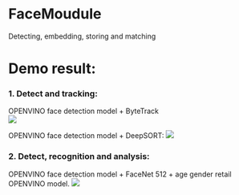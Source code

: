 # FaceMoudule
Detecting, embedding, storing and matching  

# Demo result:
### 1. Detect and tracking:
OPENVINO face detection model + ByteTrack  
![](https://github.com/nguyentrongvan/OpenVINOTrackFace/blob/develop/data/demo/demo_tracking_01.gif)


OPENVINO face detection model + DeepSORT:
![](https://github.com/nguyentrongvan/OpenVINOTrackFace/blob/develop/data/demo/demo_regconition_01.gif)


### 2. Detect, recognition and analysis:
OPENVINO face detection model + FaceNet 512 + age gender retail OPENVINO model.
![](https://github.com/nguyentrongvan/OpenVINOTrackFace/blob/develop/data/demo/demo_tracking_02.gif)



